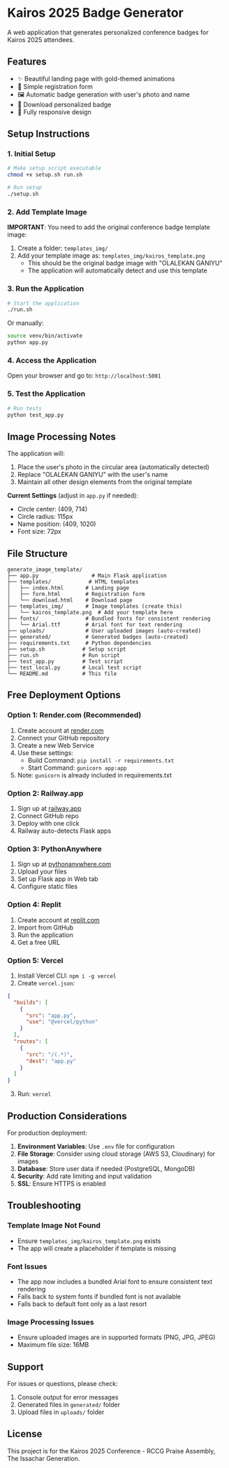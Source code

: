# Kairos 2025 Badge Generator

A web application that generates personalized conference badges for Kairos 2025 attendees.

## Features

- ✨ Beautiful landing page with gold-themed animations
- 📝 Simple registration form
- 🖼️ Automatic badge generation with user's photo and name
- 💾 Download personalized badge
- 📱 Fully responsive design

## Setup Instructions

### 1. Initial Setup

```bash
# Make setup script executable
chmod +x setup.sh run.sh

# Run setup
./setup.sh
```

### 2. Add Template Image

**IMPORTANT**: You need to add the original conference badge template image:

1. Create a folder: `templates_img/`
2. Add your template image as: `templates_img/kairos_template.png`
   - This should be the original badge image with "OLALEKAN GANIYU"
   - The application will automatically detect and use this template

### 3. Run the Application

```bash
# Start the application
./run.sh
```

Or manually:
```bash
source venv/bin/activate
python app.py
```

### 4. Access the Application

Open your browser and go to: `http://localhost:5001`

### 5. Test the Application

```bash
# Run tests
python test_app.py
```

## Image Processing Notes

The application will:
1. Place the user's photo in the circular area (automatically detected)
2. Replace "OLALEKAN GANIYU" with the user's name
3. Maintain all other design elements from the original template

**Current Settings** (adjust in `app.py` if needed):
- Circle center: (409, 714)
- Circle radius: 115px
- Name position: (409, 1020)
- Font size: 72px

## File Structure

```
generate_image_template/
├── app.py                 # Main Flask application
├── templates/            # HTML templates
│   ├── index.html       # Landing page
│   ├── form.html        # Registration form
│   └── download.html    # Download page
├── templates_img/       # Image templates (create this)
│   └── kairos_template.png  # Add your template here
├── fonts/               # Bundled fonts for consistent rendering
│   └── Arial.ttf        # Arial font for text rendering
├── uploads/             # User uploaded images (auto-created)
├── generated/           # Generated badges (auto-created)
├── requirements.txt     # Python dependencies
├── setup.sh            # Setup script
├── run.sh              # Run script
├── test_app.py         # Test script
├── test_local.py       # Local test script
└── README.md           # This file
```

## Free Deployment Options

### Option 1: Render.com (Recommended)

1. Create account at [render.com](https://render.com)
2. Connect your GitHub repository
3. Create a new Web Service
4. Use these settings:
   - Build Command: `pip install -r requirements.txt`
   - Start Command: `gunicorn app:app`
5. Note: `gunicorn` is already included in requirements.txt

### Option 2: Railway.app

1. Sign up at [railway.app](https://railway.app)
2. Connect GitHub repo
3. Deploy with one click
4. Railway auto-detects Flask apps

### Option 3: PythonAnywhere

1. Sign up at [pythonanywhere.com](https://www.pythonanywhere.com)
2. Upload your files
3. Set up Flask app in Web tab
4. Configure static files

### Option 4: Replit

1. Create account at [replit.com](https://replit.com)
2. Import from GitHub
3. Run the application
4. Get a free URL

### Option 5: Vercel

1. Install Vercel CLI: `npm i -g vercel`
2. Create `vercel.json`:
```json
{
  "builds": [
    {
      "src": "app.py",
      "use": "@vercel/python"
    }
  ],
  "routes": [
    {
      "src": "/(.*)",
      "dest": "app.py"
    }
  ]
}
```
3. Run: `vercel`

## Production Considerations

For production deployment:

1. **Environment Variables**: Use `.env` file for configuration
2. **File Storage**: Consider using cloud storage (AWS S3, Cloudinary) for images
3. **Database**: Store user data if needed (PostgreSQL, MongoDB)
4. **Security**: Add rate limiting and input validation
5. **SSL**: Ensure HTTPS is enabled

## Troubleshooting

### Template Image Not Found
- Ensure `templates_img/kairos_template.png` exists
- The app will create a placeholder if template is missing

### Font Issues
- The app now includes a bundled Arial font to ensure consistent text rendering
- Falls back to system fonts if bundled font is not available
- Falls back to default font only as a last resort

### Image Processing Issues
- Ensure uploaded images are in supported formats (PNG, JPG, JPEG)
- Maximum file size: 16MB

## Support

For issues or questions, please check:
1. Console output for error messages
2. Generated files in `generated/` folder
3. Upload files in `uploads/` folder

## License

This project is for the Kairos 2025 Conference - RCCG Praise Assembly, The Issachar Generation.
